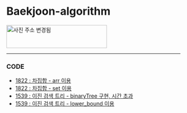 # Baekjoon-algorithm
<!DOCTYPE html>
<html>
  <body>
    <a href="https://www.acmicpc.net/">
      <img src="https://d2gd6pc034wcta.cloudfront.net/images/logo@2x.png" width="261.99" height="60" alt="사진 주소 변경됨" >
    </a>
    <hr align="left" width="90%">
    <h3>CODE</h3>
    <p>
      <ul>
      <li>
      <a href="https://github.com/kkj041찾9/Baekjoon-algorithm/blob/master/darr.cpp">
        1822 : 차집합 - arr 이용</a><br></li>
      <li>
      <a href="https://github.com/kkj0419/Baekjoon-algorithm/blob/master/dset.cpp">
        1822 : 차집합 - set 이용</a><br></li>
      <li>
      <a href="https://github.com/kkj0419/Baekjoon-algorithm/blob/master/binaryTree.cpp">
        1539 : 이진 검색 트리 - binaryTree 구현, 시간 초과 </a><br></li>
      <li>
      <a href="https://github.com/kkj0419/Baekjoon-algorithm/blob/master/setlevel.cpp">
        1539 : 이진 검색 트리 - lower_bound 이용</a><br></li>
    </ul>
    </p>
      
  </body>
  </html>
